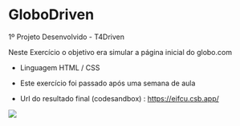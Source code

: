 # GloboDriven
1º Projeto Desenvolvido - T4Driven

Neste Exercício o objetivo era simular a página inicial do globo.com

- Linguagem HTML / CSS

- Este exercício foi passado após uma semana de aula

- Url do resultado final (codesandbox) : https://eifcu.csb.app/ 

<img src="https://bootcampra.notion.site/image/https%3A%2F%2Fs3-us-west-2.amazonaws.com%2Fsecure.notion-static.com%2F35d1f27a-69b9-401e-ac0a-420e98e209ef%2FCaptura_de_Tela_2021-10-15_as_16.30.35.png?table=block&id=f2696329-8a69-43bd-b270-7aed1d844169&spaceId=f797e032-5eb2-4c9d-beb7-cd7181e19e47&width=2000&userId=&cache=v2" />
